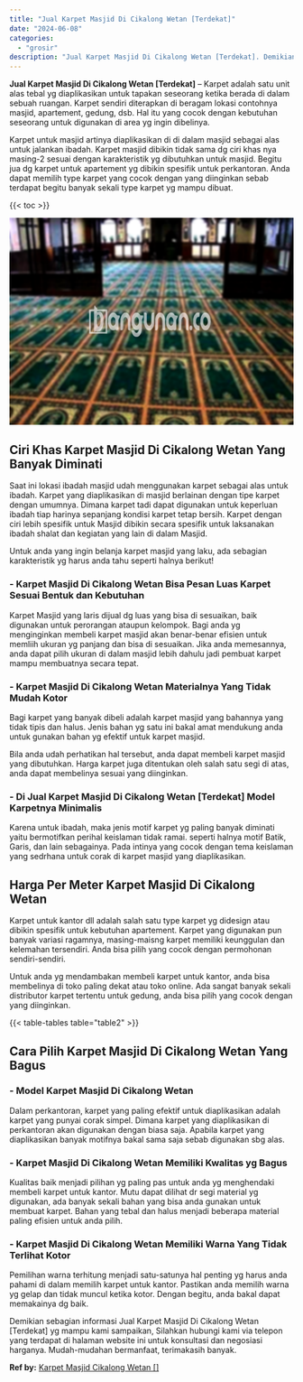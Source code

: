 ```yaml
---
title: "Jual Karpet Masjid Di Cikalong Wetan [Terdekat]"
date: "2024-06-08"
categories: 
  - "grosir"
description: "Jual Karpet Masjid Di Cikalong Wetan [Terdekat]. Demikian sebagian informasi Jual Karpet Masjid Di Cikalong Wetan [Terdekat] yg mampu kami sampaikan, Silah..."
---
```


**Jual Karpet Masjid Di Cikalong Wetan \[Terdekat\]** – Karpet adalah satu unit alas tebal yg diaplikasikan untuk tapakan seseorang ketika berada di dalam sebuah ruangan. Karpet sendiri diterapkan di beragam lokasi contohnya masjid, apartement, gedung, dsb. Hal itu yang cocok dengan kebutuhan seseorang untuk digunakan di area yg ingin dibelinya.

Karpet untuk masjid artinya diaplikasikan di di dalam masjid sebagai alas untuk jalankan ibadah. Karpet masjid dibikin tidak sama dg ciri khas nya masing-2 sesuai dengan karakteristik yg dibutuhkan untuk masjid. Begitu jua dg karpet untuk apartement yg dibikin spesifik untuk perkantoran. Anda dapat memilih type karpet yang cocok dengan yang diinginkan sebab terdapat begitu banyak sekali type karpet yg mampu dibuat.

{{< toc >}}

![Jual Karpet Masjid Di Cikalong Wetan [Terdekat]](/images/grosir-karpet-murah-62.png)

## Ciri Khas Karpet Masjid Di Cikalong Wetan Yang Banyak Diminati

Saat ini lokasi ibadah masjid udah menggunakan karpet sebagai alas untuk ibadah. Karpet yang diaplikasikan di masjid berlainan dengan tipe karpet dengan umumnya. Dimana karpet tadi dapat digunakan untuk keperluan ibadah tiap harinya sepanjang kondisi karpet tetap bersih. Karpet dengan ciri lebih spesifik untuk Masjid dibikin secara spesifik untuk laksanakan ibadah shalat dan kegiatan yang lain di dalam Masjid.

Untuk anda yang ingin belanja karpet masjid yang laku, ada sebagian karakteristik yg harus anda tahu seperti halnya berikut!

### \- Karpet Masjid Di Cikalong Wetan Bisa Pesan Luas Karpet Sesuai Bentuk dan Kebutuhan

Karpet Masjid yang laris dijual dg luas yang bisa di sesuaikan, baik digunakan untuk perorangan ataupun kelompok. Bagi anda yg menginginkan membeli karpet masjid akan benar-benar efisien untuk memliih ukuran yg panjang dan bisa di sesuaikan. Jika anda memesannya, anda dapat pilih ukuran di dalam masjid lebih dahulu jadi pembuat karpet mampu membuatnya secara tepat.

### \- Karpet Masjid Di Cikalong Wetan Materialnya Yang Tidak Mudah Kotor

Bagi karpet yang banyak dibeli adalah karpet masjid yang bahannya yang tidak tipis dan halus. Jenis bahan yg satu ini bakal amat mendukung anda untuk gunakan bahan yg efektif untuk karpet masjid.

Bila anda udah perhatikan hal tersebut, anda dapat membeli karpet masjid yang dibutuhkan. Harga karpet juga ditentukan oleh salah satu segi di atas, anda dapat membelinya sesuai yang diinginkan.

### \- Di Jual Karpet Masjid Di Cikalong Wetan \[Terdekat\] Model Karpetnya Minimalis

Karena untuk ibadah, maka jenis motif karpet yg paling banyak diminati yaitu bermotifkan perihal keislaman tidak ramai. seperti halnya motif Batik, Garis, dan lain sebagainya. Pada intinya yang cocok dengan tema keislaman yang sedrhana untuk corak di karpet masjid yang diaplikasikan.

## Harga Per Meter Karpet Masjid Di Cikalong Wetan

Karpet untuk kantor dll adalah salah satu type karpet yg didesign atau dibikin spesifik untuk kebutuhan apartement. Karpet yang digunakan pun banyak variasi ragamnya, masing-maisng karpet memiliki keunggulan dan kelemahan tersendiri. Anda bisa pilih yang cocok dengan permohonan sendiri-sendiri.

Untuk anda yg mendambakan membeli karpet untuk kantor, anda bisa membelinya di toko paling dekat atau toko online. Ada sangat banyak sekali distributor karpet tertentu untuk gedung, anda bisa pilih yang cocok dengan yang diinginkan.

{{< table-tables table="table2" >}}

## Cara Pilih Karpet Masjid Di Cikalong Wetan Yang Bagus

### \- Model Karpet Masjid Di Cikalong Wetan

Dalam perkantoran, karpet yang paling efektif untuk diaplikasikan adalah karpet yang punyai corak simpel. Dimana karpet yang diaplikasikan di perkantoran akan digunakan dengan biasa saja. Apabila karpet yang diaplikasikan banyak motifnya bakal sama saja sebab digunakan sbg alas.

### \- Karpet Masjid Di Cikalong Wetan Memiliki Kwalitas yg Bagus

Kualitas baik menjadi pilihan yg paling pas untuk anda yg menghendaki membeli karpet untuk kantor. Mutu dapat dilihat dr segi material yg digunakan, ada banyak sekali bahan yang bisa anda gunakan untuk membuat karpet. Bahan yang tebal dan halus menjadi beberapa material paling efisien untuk anda pilih.

### \- Karpet Masjid Di Cikalong Wetan Memiliki Warna Yang Tidak Terlihat Kotor

Pemilihan warna terhitung menjadi satu-satunya hal penting yg harus anda pahami di dalam memilih karpet untuk kantor. Pastikan anda memilih warna yg gelap dan tidak muncul ketika kotor. Dengan begitu, anda bakal dapat memakainya dg baik.

Demikian sebagian informasi Jual Karpet Masjid Di Cikalong Wetan \[Terdekat\] yg mampu kami sampaikan, Silahkan hubungi kami via telepon yang terdapat di halaman website ini untuk konsultasi dan negosiasi harganya. Mudah-mudahan bermanfaat, terimakasih banyak.

**Ref by:**  [Karpet Masjid Cikalong Wetan []](https://id.wikipedia.org/wiki/Karpet)
